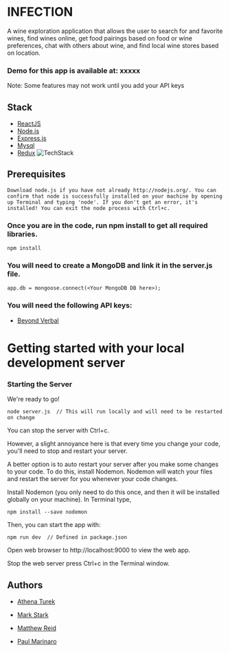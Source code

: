 # INFECTION

A wine exploration application that allows the user to search for and favorite wines, find wines online, get food pairings based on food or wine preferences, chat with others about wine, and find local wine stores based on location.

### Demo for this app is available at: xxxxx

Note: Some features may not work until you add your API keys

## Stack 
* [ReactJS](https://reactjs.org)
* [Node.js](http://nodejs.org/)
* [Express.js](http://expressjs.com/)
* [Mysql](https://www.mysql.com/)
* [Redux](https://redux.js.org/)
![TechStack](https://image.ibb.co/g2MkT9/stack.png)

## Prerequisites  

```
Download node.js if you have not already http://nodejs.org/. You can confirm that node is successfully installed on your machine by opening up Terminal and typing 'node'. If you don't get an error, it's installed! You can exit the node process with Ctrl+c.
```

### Once you are in the code, run npm install to get all required libraries.
```
npm install
```
### You will need to create a MongoDB and link it in the server.js file. 
```
app.db = mongoose.connect(<Your MongoDB DB here>);
```
### You will need the following API keys:

  * [Beyond Verbal](http://www.beyondverbal.com/)

# Getting started with your local development server  

### Starting the Server

We're ready to go! 
```
node server.js  // This will run locally and will need to be restarted on change
```
You can stop the server with Ctrl+c.

However, a slight annoyance here is that every time you change your code, you'll need to stop and restart your server.


A better option is to auto restart your server after you make some changes to your code. To do this, install Nodemon. Nodemon will watch your files and restart the server for you whenever your code changes.

Install Nodemon (you only need to do this once, and then it will be installed globally on your machine). In Terminal type,
```
npm install --save nodemon
```
Then, you can start the app with:
```
npm run dev  // Defined in package.json
```
Open web browser to http://localhost:9000 to view the web app.

Stop the web server press Ctrl+c in the Terminal window.

## Authors


* [Athena Turek](https://github.com/athenaturek)

* [Mark Stark](https://github.com/markstarkart)

* [Matthew Reid](https://github.com/MatthewCReid)

* [Paul Marinaro](https://github.com/PaulMarinaro)
